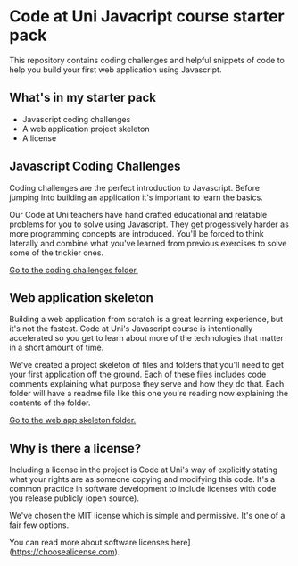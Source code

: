 # Code at Uni Javacript course starter pack

This repository contains coding challenges and helpful snippets of code to help you build your first web application using Javascript.

## What's in my starter pack

- Javascript coding challenges
- A web application project skeleton
- A license

## Javascript Coding Challenges

Coding challenges are the perfect introduction to Javascript. Before jumping into building an application it's important to learn the basics.

Our Code at Uni teachers have hand crafted educational and relatable problems for you to solve using Javascript. They get progessively harder as more programming concepts are introduced. You'll be forced to think laterally and combine what you've learned from previous exercises to solve some of the trickier ones.

[Go to the coding challenges folder.](coding-challenges/README.md)

## Web application skeleton

Building a web application from scratch is a great learning experience, but it's not the fastest. Code at Uni's Javascript course is intentionally accelerated so you get to learn about more of the technologies that matter in a short amount of time.

We've created a project skeleton of files and folders that you'll need to get your first application off the ground. Each of these files includes code comments explaining what purpose they serve and how they do that. Each folder will have a readme file like this one you're reading now explaining the contents of the folder.

[Go to the web app skeleton folder.](./app/README.md)

## Why is there a license?

Including a license in the project is Code at Uni's way of explicitly stating what your rights are as someone copying and modifying this code. It's a common practice in software development to include licenses with code you release publicly (open source).

We've chosen the MIT license which is simple and permissive. It's one of a fair few options.

You can read more about software licenses here](https://choosealicense.com).
